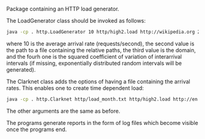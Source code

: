 Package containing an HTTP load generator.

The LoadGenerator class should be invoked as follows:

```bash
java -cp . http.LoadGenerator 10 http/high2.load http://wikipedia.org 2.3
```

where 10 is the average arrival rate (requests/second), the second value
is the path to a file containing the relative paths, the third value
is the domain, and the fourh one is the squared coefficient of variation
of interarrival intervals (if missing, exponentially distributed random
intervals will be generated).


The Clarknet class adds the options of having a file containing the arrival rates.
This enables one to create time dependent load:

```bash
java -cp . http.Clarknet http/load_month.txt http/high2.load http://en.wikipedia.org/
```

The other arguments are the same as before.


The programs generate reports in the form of log files which become 
visible once the programs end.
